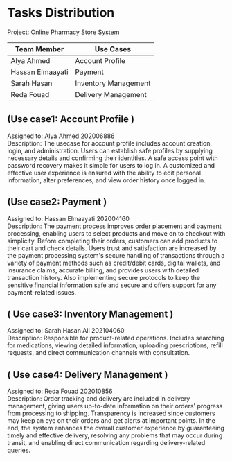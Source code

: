 # Tasks Distribution

Project: Online Pharmacy Store System

|  Team Member      |                    Use Cases                  |
| ----------------- | ----------------------------------------------|
|  Alya Ahmed       | Account Profile                               | 
|  Hassan Elmaayati | Payment                                       |                     
|  Sarah Hasan      | Inventory Management                          |
|  Reda Fouad       | Delivery Management                           |

## **(Use case1: Account Profile  )**   
 Assigned to: Alya Ahmed 202006886  
 Description: The usecase for account profile includes account creation, login, and administration. Users can establish safe profiles by supplying necessary details and confirming their identities. A safe access point with password recovery makes it simple for users to log in. A customized and effective user experience is ensured with the ability to edit personal information, alter preferences, and view order history once logged in.





 ## **(Use case2: Payment  )**  
 Assigned to: Hassan Elmaayati 202004160  
 Description: The payment process improves order placement and payment processing, enabling users to select products and move on to checkout with simplicity. Before completing their orders, customers can add products to their cart and check details. Users trust and satisfaction are increased by the payment processing system's secure handling of transactions through a variety of payment methods such as credit/debit cards, digital wallets, and insurance claims, accurate billing, and provides users with detailed transaction history. Also implementing secure protocols to keep the sensitive financial information safe and secure and offers support for any payment-related issues.




 
## **( Use case3:  Inventory Management  )**  
 Assigned to: Sarah Hasan Ali 202104060  
 Description: Responsible for product-related operations. Includes searching for medications, viewing detailed information, uploading prescriptions, refill requests, and direct communication channels with consultation.


## **( Use case4: Delivery Management  )**
 Assigned to: Reda Fouad 202010856  
 Description: Order tracking and delivery are included in delivery management, giving users up-to-date information on their orders' progress from processing to shipping. Transparency is increased since customers may keep an eye on their orders and get alerts at important points. In the end, the system enhances the overall customer experience by guaranteeing timely and effective delivery, resolving any problems that may occur during transit, and enabling direct communication regarding delivery-related queries.
